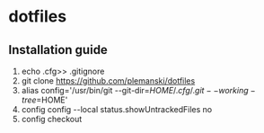 # dotfiles
<h2> Installation guide </h2>

1. echo .cfg>> .gitignore
2. git clone https://github.com/plemanski/dotfiles
3. alias config='/usr/bin/git --git-dir=$HOME/.cfg/.git --working-tree=$HOME'
4. config config --local status.showUntrackedFiles no
5. config checkout

